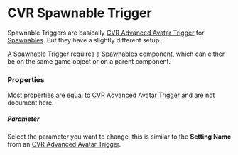 # CVR Spawnable Trigger
Spawnable Triggers are basically [CVR Advanced Avatar Trigger](aas-trigger.md) for [Spawnables](spawnable.md).
But they have a slightly different setup.

A Spawnable Trigger requires a [Spawnables](spawnable.md) component,
which can either be on the same game object or on a parent component.

### Properties
Most properties are equal to [CVR Advanced Avatar Trigger](aas-trigger.md) and are not document here.

##### Parameter
Select the parameter you want to change, this is similar to the **Setting Name** from an [CVR Advanced Avatar Trigger](aas-trigger.md).

